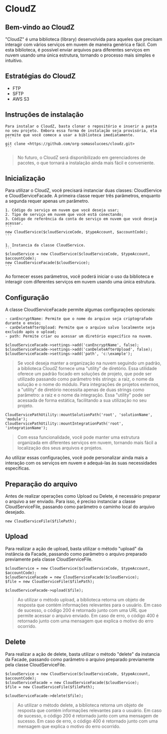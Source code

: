 # CloudZ

## Bem-vindo ao CloudZ
"CloudZ" é uma biblioteca (library) desenvolvida para aqueles que precisam interagir com vários serviços em nuvem de maneira genérica e fácil. Com esta biblioteca, é possível enviar arquivos para diferentes serviços em nuvem usando uma única estrutura, tornando o processo mais simples e intuitivo.

## Estratégias do CloudZ
- FTP
- SFTP
- AWS S3

## Instruções de instalação
~~~clone
Para instalar o CloudZ, basta clonar o repositório e inserir a pasta no seu projeto. Embora essa forma de instalação seja provisória, ela permite que você comece a usar a biblioteca imediatamente.
```
git clone <https://github.com/org-somasolucoes/cloudz.git>
```
~~~

>No futuro, o CloudZ será disponibilizado em gerenciadores de pacotes, o que tornará a instalação ainda mais fácil e conveniente.

## Inicialização
Para utilizar o CloudZ, você precisará instanciar duas classes: CloudService e CloudServiceFacade. A primeira classe requer três parâmetros, enquanto a segunda requer apenas um parâmetro.

~~~cloudservice
1. Código do serviço em nuvem que você deseja usar;
2. Tipo de serviço em nuvem que você está conectando;
3. Código de referência da conta de serviço em nuvem que você deseja acessar.
```
new CloudService($cloudServiceCode, $typeAccount, $accountCode);
```
~~~

~~~cloudservicefacade
1. Instancia da classe CloudService.
```
$cloudService = new CloudService($cloudServiceCode, $typeAccount, $accountCode);
new CloudServiceFacade($cloudService);
```
~~~

Ao fornecer esses parâmetros, você poderá iniciar o uso da biblioteca e interagir com diferentes serviços em nuvem usando uma única estrutura.

## Configuração
A classe CloudServiceFacade permite algumas configurações opcionais:

~~~descrição
- canEncryptName: Permite que o nome do arquivo seja criptografado durante o envio;
- canDeleteAfterUpload: Permite que o arquivo salvo localmente seja excluído após o upload;
- path: Permite criar ou acessar um diretório específico na nuvem.
~~~

~~~comandos
$cloudServiceFacade->settings->add('canEncryptName', false);
$cloudServiceFacade->settings->add('canDeleteAfterUpload', false);
$cloudServiceFacade->settings->add('path', 'c:\example');
~~~

>Se você deseja manter a organização na nuvem seguindo um padrão, a biblioteca CloudZ fornece uma "utility" de diretório. Essa utilidade oferece um padrão focado em soluções de projeto, que pode ser utilizado passando como parâmetro três strings: a raiz, o nome da solução e o nome do módulo.
>Para integrações de projetos externos, a "utility" de diretório necessita apenas de duas strings como parâmetro: a raiz e o nome da integração. 
>Essa "utility" pode ser acessada de forma estática, facilitando a sua utilização no seu projeto.
```
CloudServicePathUtility::mountSolutionPath('root', 'solutionName', 'module');
CloudServicePathUtility::mountIntegrationPath('root', 'integrationName');
```
>Com essa funcionalidade, você pode manter uma estrutura organizada em diferentes serviços em nuvem, tornando mais fácil a localização dos seus arquivos e projetos.

Ao utilizar essas configurações, você pode personalizar ainda mais a interação com os serviços em nuvem e adequá-las às suas necessidades específicas.

## Preparação do arquivo
Antes de realizar operações como Upload ou Delete, é necessário preparar o arquivo a ser enviado. Para isso, é preciso instanciar a classe CloudServiceFile, passando como parâmetro o caminho local do arquivo desejado.

```
new CloudServiceFile($filePath);
```

## Upload
Para realizar a ação de upload, basta utilizar o método "upload" da instância da Facade, passando como parâmetro o arquivo preparado previamente pela classe CloudServiceFile.

```
$cloudService = new CloudService($cloudServiceCode, $typeAccount, $accountCode);
$cloudServiceFacade = new CloudServiceFacade($cloudService);
$file = new CloudServiceFile($filePath);

$cloudServiceFacade->upload($file);
```

>Ao utilizar o método upload, a biblioteca retorna um objeto de resposta que contém informações relevantes para o usuário. Em caso de sucesso, o código 200 é retornado junto com uma URL que permite acessar o arquivo enviado. Em caso de erro, o código 400 é retornado junto com uma mensagem que explica o motivo do erro ocorrido.

## Delete
Para realizar a ação de delete, basta utilizar o método "delete" da instancia da Facade, passando como parâmetro o arquivo preparado previamente pela classe CloudServiceFile.

```
$cloudService = new CloudService($cloudServiceCode, $typeAccount, $accountCode);
$cloudServiceFacade = new CloudServiceFacade($cloudService);
$file = new CloudServiceFile($filePath);

$cloudServiceFacade->delete($file);
```

>Ao utilizar o método delete, a biblioteca retorna um objeto de resposta que contém informações relevantes para o usuário. Em caso de sucesso, o código 200 é retornado junto com uma mensagem de sucesso. Em caso de erro, o código 400 é retornado junto com uma mensagem que explica o motivo do erro ocorrido.